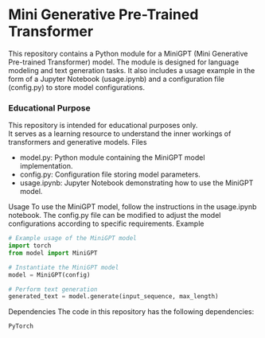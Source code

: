 # Mini Generative Pre-Trained Transformer
This repository contains a Python module for a MiniGPT (Mini Generative Pre-trained Transformer) model. The module is designed for language modeling and text generation tasks. It also includes a usage example in the form of a Jupyter Notebook (usage.ipynb) and a configuration file (config.py) to store model configurations.
### Educational Purpose
This repository is intended for educational purposes only.   
It serves as a learning resource to understand the inner workings of transformers and generative models.
Files

- model.py: Python module containing the MiniGPT model implementation.
- config.py: Configuration file storing model parameters.
- usage.ipynb: Jupyter Notebook demonstrating how to use the MiniGPT model.

Usage
To use the MiniGPT model, follow the instructions in the usage.ipynb notebook. The config.py file can be modified to adjust the model configurations according to specific requirements.
Example

```python
# Example usage of the MiniGPT model
import torch
from model import MiniGPT

# Instantiate the MiniGPT model
model = MiniGPT(config)

# Perform text generation
generated_text = model.generate(input_sequence, max_length)
```

Dependencies
The code in this repository has the following dependencies:

    PyTorch
